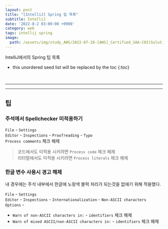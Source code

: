 ```yaml
---
layout: post
title: "[IntelliJ] Spring 팁 목록"
subtitle: IntelliJ
date: '2022-8-2 03:00:00 +0900'
category: web
tags: intellij spring
image:
  path: /assets/img/study_AWS/2022-07-28-[AWS]_Certified_SAA-C02(Solutions_Architect_-_Associate)_합격_후기/AWS_Certified_Solutions_Architect_-_Associate_certificate.png
---
```


IntelliJ에서의 Spring 팁 목록

<!--more-->

* this unordered seed list will be replaced by the toc
{:toc}

<br>
<hr/>
<hr/>

## 팁

### 주석에서 Spellchecker 미적용하기

`File` - `Settings`<br>
`Editor` - `Inspections` - `Proofreading` - `Typo`<br>
`Process comments` 체크 해제

> 코드에서도 미적용 시키려면 `Process code` 체크 해제<br>
> 리터럴에서도 미적용 시키려면 `Process literals` 체크 해제

### 한글 변수 사용시 경고 해제

내 경우에는 주석 내부에서 한글에 노랑색 블럭 처리가 되는것을 없애기 위해 적용했다.

`File` - `Settings`<br>
`Editor` - `Inspections` - `Internationalization` - `Non-ASCII characters`<br>
`Options` - 
  - `Warn of non-ASCII characters in:` - `identifiers` 체크 해제
  - `Warn of mixed ASCII/non-ASCII characters in:` - `identifiers` 체크 해제
